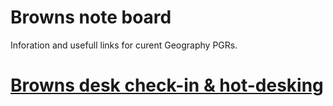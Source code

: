 # Browns note board

Inforation and usefull links for curent Geography PGRs.


# [Browns desk check-in & hot-desking](https://docs.google.com/spreadsheets/d/1E2dg7tIT-jAFbEEQU-WUVP-tiqFN4De8_NhPHV7ueQk/edit#gid=0)

